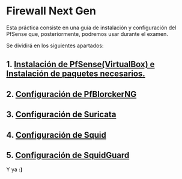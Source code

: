 # Firewall Next Gen

Esta práctica consiste en una guía de instalación y configuración del PfSense que, posteriormente, podremos usar durante el examen.

Se dividirá en los siguientes apartados:

## 1. [Instalación de PfSense(VirtualBox) e Instalación de paquetes necesarios.](./instalacion/Instalacion.md)
## 2. [Configuración de PfBlorckerNG](./PfBlockerNG/PfBlockerNG.md)
## 3. [Configuración de Suricata](Suricata.md)
## 4. [Configuración de Squid](Squid.md)
## 5. [Configuración de SquidGuard](SquidGuard.md)

Y ya **:)**